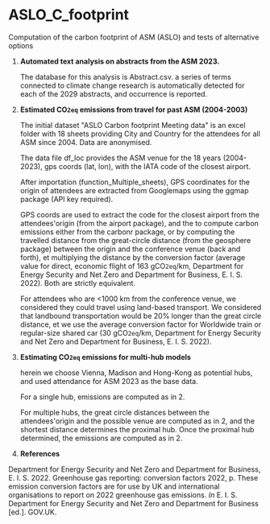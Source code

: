 # ASLO_C_footprint

Computation of the carbon footprint of ASM (ASLO) and tests of alternative options

1.  **Automated text analysis on abstracts from the ASM 2023.**

    The database for this analysis is Abstract.csv. a series of terms connected to climate change research is automatically detected for each of the 2029 abstracts, and occurrence is reported.

2.  **Estimated CO`2eq` emissions from travel for past ASM (2004-2003)**

    The initial dataset "ASLO Carbon footprint Meeting data" is an excel folder with 18 sheets providing City and Country for the attendees for all ASM since 2004. Data are anonymised.

    The data file df_loc provides the ASM venue for the 18 years (2004-2023), gps coords (lat, lon), with the IATA code of the closest airport.

    After importation (function_Multiple_sheets), GPS coordinates for the origin of attendees are extracted from Googlemaps using the ggmap package (API key required).

    GPS coords are used to extract the code for the closest airport from the attendees'origin (from the airport package), and the to compute carbon emissions either from the carbonr package, or by computing the travelled distance from the great-circle distance (from the geosphere package) between the origin and the conference venue (back and forth), et multiplying the distance by the conversion factor (average value for direct, economic flight of 163 gCO`2eq`/km, Department for Energy Security and Net Zero and Department for Business, E. I. S. 2022). Both are strictly equivalent.

    For attendees who are \<1000 km from the conference venue, we considered they could travel using land-based transport. We considered that landbound transportation would be 20% longer than the great circle distance, et we use the average conversion factor for Worldwide train or regular-size shared car (30 gCO`2eq`/km, Department for Energy Security and Net Zero and Department for Business, E. I. S. 2022).

3.  **Estimating CO`2eq` emissions for multi-hub models**

    herein we choose Vienna, Madison and Hong-Kong as potential hubs, and used attendance for ASM 2023 as the base data.

    For a single hub, emissions are computed as in 2.

    For multiple hubs, the great circle distances between the attendees'origin and the possible venue are computed as in 2, and the shortest distance determines the proximal hub. Once the proximal hub determined, the emissions are computed as in 2.

4.  **References**

Department for Energy Security and Net Zero and Department for Business, E. I. S. 2022. Greenhouse gas reporting: conversion factors 2022, p. These emission conversion factors are for use by UK and international organisations to report on 2022 greenhouse gas emissions. *In* E. I. S. Department for Energy Security and Net Zero and Department for Business [ed.]. GOV.UK.
